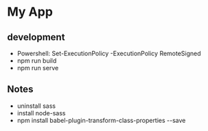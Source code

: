 # My App

## development

- Powershell: Set-ExecutionPolicy -ExecutionPolicy RemoteSigned
- npm run build
- npm run serve

## Notes

- uninstall sass
- install node-sass
- npm install babel-plugin-transform-class-properties --save
